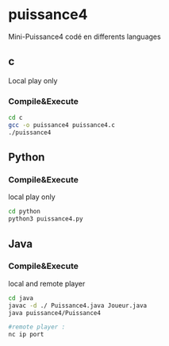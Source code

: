 # puissance4

Mini-Puissance4 codé en differents languages 


## c

Local play only

### Compile&Execute

```bash
cd c
gcc -o puissance4 puissance4.c
./puissance4
```

## Python


### Compile&Execute

local play only

```bash
cd python
python3 puissance4.py
```

## Java

### Compile&Execute

local and remote player

```bash
cd java
javac -d ./ Puissance4.java Joueur.java
java puissance4/Puissance4

#remote player : 
nc ip port
```

